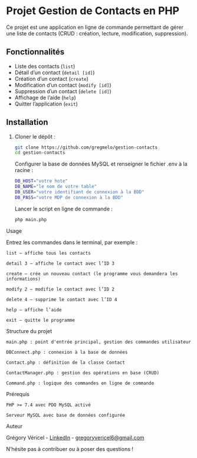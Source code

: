 # Projet Gestion de Contacts en PHP

Ce projet est une application en ligne de commande permettant de gérer une liste de contacts (CRUD : création, lecture, modification, suppression). 

## Fonctionnalités

- Liste des contacts (`list`)
- Détail d’un contact (`detail [id]`)
- Création d’un contact (`create`)
- Modification d’un contact (`modify [id]`)
- Suppression d’un contact (`delete [id]`)
- Affichage de l’aide (`help`)
- Quitter l’application (`exit`)

## Installation

1. Cloner le dépôt :
   ```bash
   git clone https://github.com/gregmelo/gestion-contacts
   cd gestion-contacts
   ```

    Configurer la base de données MySQL et renseigner le fichier .env à la racine :
    ```bash
    DB_HOST="votre hote"
    DB_NAME="le nom de votre table"
    DB_USER="votre identifiant de connexion à la BDD"    
    DB_PASS="votre MDP de connexion à la BDD"
    ```
   Lancer le script en ligne de commande :
    ```bash
    php main.php
    ```
Usage

Entrez les commandes dans le terminal, par exemple :

    list — affiche tous les contacts

    detail 3 — affiche le contact avec l’ID 3

    create — crée un nouveau contact (le programme vous demandera les informations)

    modify 2 — modifie le contact avec l’ID 2

    delete 4 — supprime le contact avec l’ID 4

    help — affiche l’aide

    exit — quitte le programme

Structure du projet

    main.php : point d'entrée principal, gestion des commandes utilisateur

    DBConnect.php : connexion à la base de données

    Contact.php : définition de la classe Contact

    ContactManager.php : gestion des opérations en base (CRUD)

    Command.php : logique des commandes en ligne de commande

Prérequis

    PHP >= 7.4 avec PDO MySQL activé

    Serveur MySQL avec base de données configurée

Auteur

Grégory Véricel - [LinkedIn](https://www.linkedin.com/in/gregory-vericel/) - gregoryvericel6@gmail.com

N’hésite pas à contribuer ou à poser des questions !
